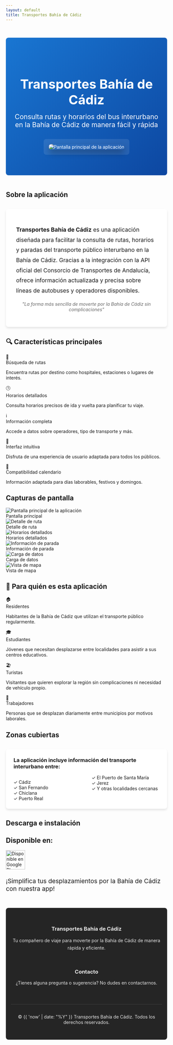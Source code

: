 ```yaml
---
layout: default
title: Transportes Bahía de Cádiz
---
```


<div style="background: linear-gradient(135deg, #1976D2 0%, #0D47A1 100%); color: white; padding: 4rem 1rem; text-align: center; margin-top: 3rem; margin-bottom: 3rem; border-radius: 8px; display: flex; align-items: center; justify-content: center; flex-direction: column;">
  <h1 style="color: white; font-size: 2.5rem; margin-bottom: 1rem;">Transportes Bahía de Cádiz</h1>
  <h2 style="color: white important!; font-weight: 400; max-width: 800px; margin: 0 auto 2rem;">Consulta rutas y horarios del bus interurbano en la Bahía de Cádiz de manera fácil y rápida</h2>
  <div style="background-color: rgba(255,255,255,0.1); border-radius: 8px; padding: 1rem; max-width: 300px; margin: 0 auto;">
    <img src="./assets/indexScreenshot.png" alt="Pantalla principal de la aplicación" style="max-width: 100%; border-radius: 8px; box-shadow: 0 10px 20px rgba(0,0,0,0.3);">
  </div>
</div>

## Sobre la aplicación

<div style="background-color: white; padding: 2rem; border-radius: 8px; box-shadow: 0 4px 6px rgba(0, 0, 0, 0.1); margin: 2rem 0;">
  <p style="font-size: 1.1rem; line-height: 1.8;">
    <strong style="color: var(--primary-dark);">Transportes Bahía de Cádiz</strong> es una aplicación diseñada para facilitar la consulta de rutas, horarios y paradas del transporte público interurbano en la Bahía de Cádiz. Gracias a la integración con la API oficial del Consorcio de Transportes de Andalucía, ofrece información actualizada y precisa sobre líneas de autobuses y operadores disponibles.
  </p>
  <p style="font-style: italic; color: #666; margin-top: 1rem; text-align: center;">
    "La forma más sencilla de moverte por la Bahía de Cádiz sin complicaciones"
  </p>
</div>

## 🔍 Características principales

<div class="features-grid">
  <div class="feature-card">
    <div class="feature-icon">🔎</div>
    <div class="feature-title">Búsqueda de rutas</div>
    <p>Encuentra rutas por destino como hospitales, estaciones o lugares de interés.</p>
  </div>
  
  <div class="feature-card">
    <div class="feature-icon">🕒</div>
    <div class="feature-title">Horarios detallados</div>
    <p>Consulta horarios precisos de ida y vuelta para planificar tu viaje.</p>
  </div>
  
  <div class="feature-card">
    <div class="feature-icon">ℹ️</div>
    <div class="feature-title">Información completa</div>
    <p>Accede a datos sobre operadores, tipo de transporte y más.</p>
  </div>
  
  <div class="feature-card">
    <div class="feature-icon">📱</div>
    <div class="feature-title">Interfaz intuitiva</div>
    <p>Disfruta de una experiencia de usuario adaptada para todos los públicos.</p>
  </div>
  
  <div class="feature-card">
    <div class="feature-icon">📅</div>
    <div class="feature-title">Compatibilidad calendario</div>
    <p>Información adaptada para días laborables, festivos y domingos.</p>
  </div>
</div>

## Capturas de pantalla

<div class="screenshots-container">
  <div class="screenshot-item">
    <img src="./assets/indexScreenshot.png" alt="Pantalla principal de la aplicación">
    <div class="screenshot-caption">Pantalla principal</div>
  </div>
  
  <div class="screenshot-item">
    <img src="./assets/detailScreenshot.png" alt="Detalle de ruta">
    <div class="screenshot-caption">Detalle de ruta</div>
  </div>
  
  <div class="screenshot-item">
    <img src="./assets/detailScheduleScreenshot.png" alt="Horarios detallados">
    <div class="screenshot-caption">Horarios detallados</div>
  </div>
  
  <div class="screenshot-item">
    <img src="./assets/stopDetailScreenshot.png" alt="Información de parada">
    <div class="screenshot-caption">Información de parada</div>
  </div>
  
  <div class="screenshot-item">
    <img src="./assets/loadingPageScreenshot.png" alt="Carga de datos">
    <div class="screenshot-caption">Carga de datos</div>
  </div>
  
  <div class="screenshot-item">
    <img src="./assets/openMapScreenshot.png" alt="Vista de mapa">
    <div class="screenshot-caption">Vista de mapa</div>
  </div>
</div>

## 🚌 Para quién es esta aplicación

<div class="features-grid">
  <div class="feature-card">
    <div class="feature-icon">🏠</div>
    <div class="feature-title">Residentes</div>
    <p>Habitantes de la Bahía de Cádiz que utilizan el transporte público regularmente.</p>
  </div>
  
  <div class="feature-card">
    <div class="feature-icon">🎓</div>
    <div class="feature-title">Estudiantes</div>
    <p>Jóvenes que necesitan desplazarse entre localidades para asistir a sus centros educativos.</p>
  </div>
  
  <div class="feature-card">
    <div class="feature-icon">🏖️</div>
    <div class="feature-title">Turistas</div>
    <p>Visitantes que quieren explorar la región sin complicaciones ni necesidad de vehículo propio.</p>
  </div>
  
  <div class="feature-card">
    <div class="feature-icon">💼</div>
    <div class="feature-title">Trabajadores</div>
    <p>Personas que se desplazan diariamente entre municipios por motivos laborales.</p>
  </div>
</div>

## Zonas cubiertas

<div style="background-color: white; padding: 1.5rem; border-radius: 8px; box-shadow: 0 4px 6px rgba(0, 0, 0, 0.1); margin: 2rem 0;">
  <h3 style="color: var(--primary-blue); margin-top: 0;">La aplicación incluye información del transporte interurbano entre:</h3>
  <div style="columns: 2; column-gap: 2rem;">
    <ul style="list-style-type: none; padding-left: 0;">
      <li>✓ Cádiz</li>
      <li>✓ San Fernando</li>
      <li>✓ Chiclana</li>
      <li>✓ Puerto Real</li>
    </ul>
    <ul style="list-style-type: none; padding-left: 0;">
      <li>✓ El Puerto de Santa María</li>
      <li>✓ Jerez</li>
      <li>✓ Y otras localidades cercanas</li>
    </ul>
  </div>
</div>

## Descarga e instalación

<div class="cta-section">
  <h2>Disponible en:</h2>
  <div class="app-badge">
    <img src="https://play.google.com/intl/en_us/badges/static/images/badges/es_badge_web_generic.png" alt="Disponible en Google Play" height="60">
  </div>
  <p style="margin-top: 1.5rem; font-size: 1.2rem;">¡Simplifica tus desplazamientos por la Bahía de Cádiz con nuestra app!</p>
</div>

<footer style="background-color: #252525; color: #e8e8e8; padding: 2rem 0; margin-top: 3rem; text-align: center; border-radius: 8px;" class="site-footer">
  <div style="max-width: 1200px; margin: 0 auto; padding: 0 1rem;">
    <div style="display: flex; flex-wrap: wrap; justify-content: space-between; margin-bottom: 2rem;" class="footer-content">
      <div style="flex: 1; min-width: 300px; margin-bottom: 1rem;">
        <h3 style="color: var(--primary-light);">Transportes Bahía de Cádiz</h3>
        <p style="line-height: 1.6;">Tu compañero de viaje para moverte por la Bahía de Cádiz de manera rápida y eficiente.</p>
      </div>
      <div style="flex: 1; min-width: 300px; margin-bottom: 1rem;">
        <h3 style="color: var(--primary-light);">Contacto</h3>
        <p style="margin-bottom: 10px;">¿Tienes alguna pregunta o sugerencia? No dudes en contactarnos.</p>
      </div>
    </div>
    <div style="border-top: 1px solid #444; padding-top: 1rem;">
      <p>© {{ 'now' | date: "%Y" }} Transportes Bahía de Cádiz. Todos los derechos reservados.</p>
    </div>
  </div>
</footer>
